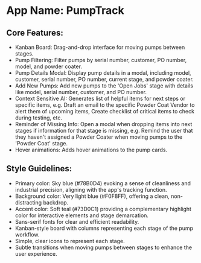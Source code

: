 # **App Name**: PumpTrack

## Core Features:

- Kanban Board: Drag-and-drop interface for moving pumps between stages.
- Pump Filtering: Filter pumps by serial number, customer, PO number, model, and powder coater.
- Pump Details Modal: Display pump details in a modal, including model, customer, serial number, PO number, current stage, and powder coater.
- Add New Pumps: Add new pumps to the 'Open Jobs' stage with details like model, serial number, customer, and PO number.
- Context Sensitive AI: Generates list of helpful items for next steps or specific items, e.g. Draft an email to the specific Powder Coat Vendor to alert them of upcoming items, Create checklist of critical items to check during testing, etc.
- Reminder of Missing Info: Open a modal when dropping items into next stages if information for that stage is missing, e.g. Remind the user that they haven't assigned a Powder Coater when moving pumps to the 'Powder Coat' stage.
- Hover animations: Adds hover animations to the pump cards.

## Style Guidelines:

- Primary color: Sky blue (#78B0D4) evoking a sense of cleanliness and industrial precision, aligning with the app's tracking function.
- Background color: Very light blue (#F0F8FF), offering a clean, non-distracting backdrop.
- Accent color: Soft teal (#73D0C1) providing a complementary highlight color for interactive elements and stage demarcation.
- Sans-serif fonts for clear and efficient readability.
- Kanban-style board with columns representing each stage of the pump workflow.
- Simple, clear icons to represent each stage.
- Subtle transitions when moving pumps between stages to enhance the user experience.